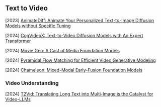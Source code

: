 ## Text to Video

[2023] [AnimateDiff: Animate Your Personalized Text-to-Image Diffusion Models without Specific Tuning](https://arxiv.org/abs/2307.04725)

[2024] [CogVideoX: Text-to-Video Diffusion Models with An Expert Transformer](https://arxiv.org/abs/2408.06072)

[2024] [Movie Gen: A Cast of Media Foundation Models](https://ai.meta.com/static-resource/movie-gen-research-paper)

[2024] [Pyramidal Flow Matching for Efficient Video Generative Modeling](https://arxiv.org/abs/2410.05954)

[2024] [Chameleon: Mixed-Modal Early-Fusion Foundation Models](https://arxiv.org/abs/2405.09818)



### Video Understanding

[2024] [T2Vid: Translating Long Text into Multi-Image is the Catalyst for Video-LLMs](https://arxiv.org/abs/2411.19951)